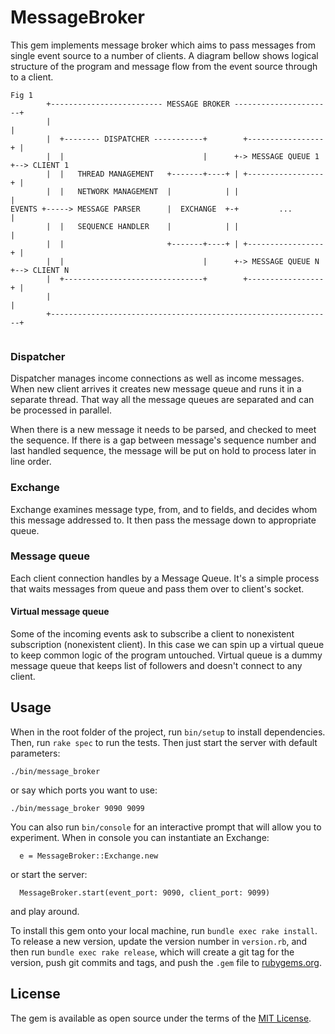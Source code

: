 # MessageBroker

This gem implements message broker which aims to pass messages from single event source to a number of clients. A diagram bellow shows logical structure of the program and message flow from the event source through to a client.

```
Fig 1
        +------------------------- MESSAGE BROKER ----------------------+
        |                                                               |
        |  +-------- DISPATCHER -----------+        +-----------------+ |
        |  |                               |      +-> MESSAGE QUEUE 1 +--> CLIENT 1
        |  |   THREAD MANAGEMENT   +-------+----+ | +-----------------+ |
        |  |   NETWORK MANAGEMENT  |            | |                     |
EVENTS +-----> MESSAGE PARSER      |  EXCHANGE  +-+         ...         |
        |  |   SEQUENCE HANDLER    |            | |                     |
        |  |                       +-------+----+ | +-----------------+ |
        |  |                               |      +-> MESSAGE QUEUE N +--> CLIENT N
        |  +-------------------------------+        +-----------------+ |
        |                                                               |
        +---------------------------------------------------------------+


```


### Dispatcher

Dispatcher manages income connections as well as income messages. When new client arrives it creates new message queue and runs it in a separate thread. That way all the message queues are separated and can be processed in parallel.

When there is a new message it needs to be parsed, and checked to meet the sequence. If there is a gap between message's sequence number and last handled sequence, the message will be put on hold to process later in line order.

### Exchange

Exchange examines message type, from, and to fields, and decides whom this message addressed to. It then pass the message down to appropriate queue.

### Message queue

Each client connection handles by a Message Queue. It's a simple process that waits messages from queue and pass them over to client's socket.

#### Virtual message queue

Some of the incoming events ask to subscribe a client to nonexistent subscription (nonexistent client). In this case we can spin up a virtual queue to keep common logic of the program untouched. Virtual queue is a dummy message queue that keeps list of followers and doesn't connect to any client.

## Usage

When in the root folder of the project, run `bin/setup` to install dependencies. Then, run `rake spec` to run the tests. Then just start the server with default parameters:
```
./bin/message_broker
```
or say which ports you want to use:
```
./bin/message_broker 9090 9099
```

You can also run `bin/console` for an interactive prompt that will allow you to experiment. When in console you can instantiate an Exchange:
```
  e = MessageBroker::Exchange.new
```
or start the server:
```
  MessageBroker.start(event_port: 9090, client_port: 9099)
```
and play around.

To install this gem onto your local machine, run `bundle exec rake install`. To release a new version, update the version number in `version.rb`, and then run `bundle exec rake release`, which will create a git tag for the version, push git commits and tags, and push the `.gem` file to [rubygems.org](https://rubygems.org).

## License

The gem is available as open source under the terms of the [MIT License](http://opensource.org/licenses/MIT).
